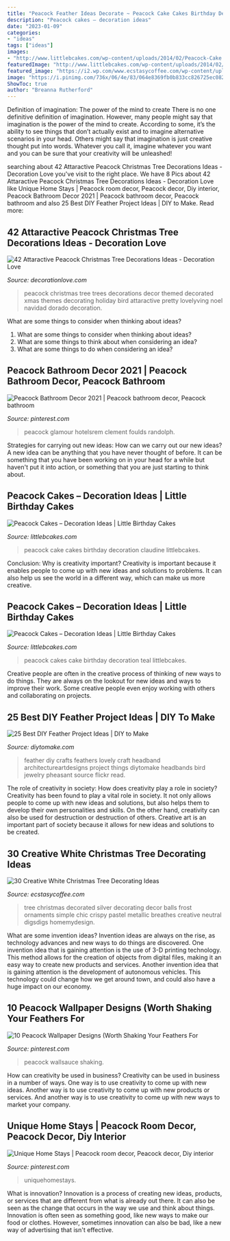```yaml
---
title: "Peacock Feather Ideas Decorate ~ Peacock Cake Cakes Birthday Decoration Claudine Littlebcakes"
description: "Peacock cakes – decoration ideas"
date: "2023-01-09"
categories:
- "ideas"
tags: ["ideas"]
images:
- "http://www.littlebcakes.com/wp-content/uploads/2014/02/Peacock-Cake.jpg"
featuredImage: "http://www.littlebcakes.com/wp-content/uploads/2014/02/Peacock-Cake.jpg"
featured_image: "https://i2.wp.com/www.ecstasycoffee.com/wp-content/uploads/2016/11/crispy-white-christmas-tree.jpg?resize=564%2C1192"
image: "https://i.pinimg.com/736x/06/4e/83/064e8369fb0b833cc826725ec0829fc7.jpg"
ShowToc: true
author: "Breanna Rutherford"
---
```



Definition of imagination: The power of the mind to create
There is no one definitive definition of imagination. However, many people might say that imagination is the power of the mind to create. According to some, it’s the ability to see things that don’t actually exist and to imagine alternative scenarios in your head. Others might say that imagination is just creative thought put into words. Whatever you call it, imagine whatever you want and you can be sure that your creativity will be unleashed!

	

		
searching about 42 Attaractive Peacock Christmas Tree Decorations Ideas - Decoration Love you've visit to the right place. We have 8 Pics about 42 Attaractive Peacock Christmas Tree Decorations Ideas - Decoration Love like Unique Home Stays | Peacock room decor, Peacock decor, Diy interior, Peacock Bathroom Decor 2021 | Peacock bathroom decor, Peacock bathroom and also 25 Best DIY Feather Project Ideas | DIY to Make. Read more:
		
    
## 42 Attaractive Peacock Christmas Tree Decorations Ideas - Decoration Love

<img loading=lazy src="http://www.decorationlove.com/wp-content/uploads/2016/10/Peacock-Decorated-Christmas-Trees.jpg" onerror="this.onerror=null;this.src='https://tse2.mm.bing.net/th?id=OIP.gUDU4COtyhwdye-M-guGJAAAAA&amp;pid=15.1';" alt="42 Attaractive Peacock Christmas Tree Decorations Ideas - Decoration Love">

_Source: decorationlove.com_

>peacock christmas tree trees decorations decor themed decorated xmas themes decorating holiday bird attaractive pretty lovelyving noel navidad dorado decoration. 

	

What are some things to consider when thinking about ideas?
1. What are some things to consider when thinking about ideas?
2. What are some things to think about when considering an idea?
3. What are some things to do when considering an idea?

    
## Peacock Bathroom Decor 2021 | Peacock Bathroom Decor, Peacock Bathroom

<img loading=lazy src="https://i.pinimg.com/736x/06/4e/83/064e8369fb0b833cc826725ec0829fc7.jpg" onerror="this.onerror=null;this.src='https://tse4.mm.bing.net/th?id=OIP.hpuFqmx3yXkoqG16BW5l3AHaJ3&amp;pid=15.1';" alt="Peacock Bathroom Decor 2021 | Peacock bathroom decor, Peacock bathroom">

_Source: pinterest.com_

>peacock glamour hotelsrem clement foulds randolph. 

	

Strategies for carrying out new ideas: How can we carry out our new ideas?
A new idea can be anything that you have never thought of before. It can be something that you have been working on in your head for a while but haven't put it into action, or something that you are just starting to think about.

    
## Peacock Cakes – Decoration Ideas | Little Birthday Cakes

<img loading=lazy src="http://www.littlebcakes.com/wp-content/uploads/2014/02/Peacock-Cake.jpg" onerror="this.onerror=null;this.src='https://tse3.mm.bing.net/th?id=OIP.InP1GPKXmChr0KWdVQvr5AHaKU&amp;pid=15.1';" alt="Peacock Cakes – Decoration Ideas | Little Birthday Cakes">

_Source: littlebcakes.com_

>peacock cake cakes birthday decoration claudine littlebcakes. 

	

Conclusion: Why is creativity important?
Creativity is important because it enables people to come up with new ideas and solutions to problems. It can also help us see the world in a different way, which can make us more creative.

    
## Peacock Cakes – Decoration Ideas | Little Birthday Cakes

<img loading=lazy src="http://www.littlebcakes.com/wp-content/uploads/2014/02/Peacock-Cakes.jpg" onerror="this.onerror=null;this.src='https://tse3.mm.bing.net/th?id=OIP.Uk8217CwUjx22_pAEB6XRwHaJ4&amp;pid=15.1';" alt="Peacock Cakes – Decoration Ideas | Little Birthday Cakes">

_Source: littlebcakes.com_

>peacock cakes cake birthday decoration teal littlebcakes. 

	

Creative people are often in the creative process of thinking of new ways to do things. They are always on the lookout for new ideas and ways to improve their work. Some creative people even enjoy working with others and collaborating on projects.

    
## 25 Best DIY Feather Project Ideas | DIY To Make

<img loading=lazy src="http://www.diytomake.com/wp-content/uploads/2017/05/Feather-Headband-DIY.jpg" onerror="this.onerror=null;this.src='https://tse1.mm.bing.net/th?id=OIP.NNtIv5wFtf-_7_Z6QfFjwgHaJ4&amp;pid=15.1';" alt="25 Best DIY Feather Project Ideas | DIY to Make">

_Source: diytomake.com_

>feather diy crafts feathers lovely craft headband architectureartdesigns project things diytomake headbands bird jewelry pheasant source flickr read. 

	

The role of creativity in society: How does creativity play a role in society?
Creativity has been found to play a vital role in society. It not only allows people to come up with new ideas and solutions, but also helps them to develop their own personalities and skills. On the other hand, creativity can also be used for destruction or destruction of others. Creative art is an important part of society because it allows for new ideas and solutions to be created.

    
## 30 Creative White Christmas Tree Decorating Ideas

<img loading=lazy src="https://i2.wp.com/www.ecstasycoffee.com/wp-content/uploads/2016/11/crispy-white-christmas-tree.jpg?resize=564%2C1192" onerror="this.onerror=null;this.src='https://tse1.mm.bing.net/th?id=OIP.5K2-7tWB8DeQG5UjKsKJOwHaPp&amp;pid=15.1';" alt="30 Creative White Christmas Tree Decorating Ideas">

_Source: ecstasycoffee.com_

>tree christmas decorated silver decorating decor balls frost ornaments simple chic crispy pastel metallic breathes creative neutral digsdigs homemydesign. 

	

What are some invention ideas?
Invention ideas are always on the rise, as technology advances and new ways to do things are discovered. One invention idea that is gaining attention is the use of 3-D printing technology. This method allows for the creation of objects from digital files, making it an easy way to create new products and services. Another invention idea that is gaining attention is the development of autonomous vehicles. This technology could change how we get around town, and could also have a huge impact on our economy.

    
## 10 Peacock Wallpaper Designs (Worth Shaking Your Feathers For

<img loading=lazy src="https://i.pinimg.com/736x/b1/f5/c5/b1f5c54cfe3170b707b5c045b19740f6.jpg" onerror="this.onerror=null;this.src='https://tse4.mm.bing.net/th?id=OIP.YdaTrhpKQE8ndqaqdQV93wHaHS&amp;pid=15.1';" alt="10 Peacock Wallpaper Designs (Worth Shaking Your Feathers For">

_Source: pinterest.com_

>peacock wallsauce shaking. 

	

How can creativity be used in business?
Creativity can be used in business in a number of ways. One way is to use creativity to come up with new ideas. Another way is to use creativity to come up with new products or services. And another way is to use creativity to come up with new ways to market your company.

    
## Unique Home Stays | Peacock Room Decor, Peacock Decor, Diy Interior

<img loading=lazy src="https://i.pinimg.com/736x/e6/c0/59/e6c059df477431728cddd7db26935282--peacock-feathers-home-tours.jpg" onerror="this.onerror=null;this.src='https://tse1.mm.bing.net/th?id=OIP.WavCVNzCgGNDpkkbwV1RiAAAAA&amp;pid=15.1';" alt="Unique Home Stays | Peacock room decor, Peacock decor, Diy interior">

_Source: pinterest.com_

>uniquehomestays. 

	

What is innovation?
Innovation is a process of creating new ideas, products, or services that are different from what is already out there. It can also be seen as the change that occurs in the way we use and think about things. Innovation is often seen as something good, like new ways to make our food or clothes. However, sometimes innovation can also be bad, like a new way of advertising that isn't effective.

